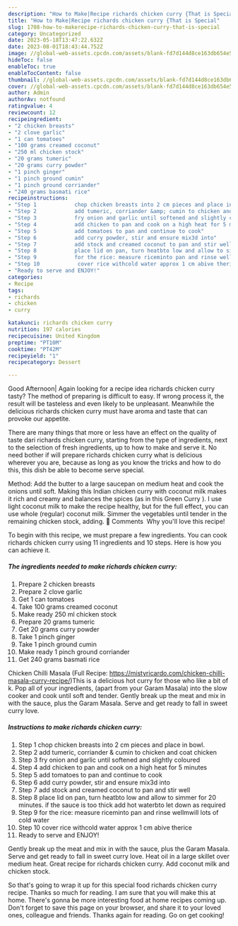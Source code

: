 ```yaml
---
description: "How to Make|Recipe richards chicken curry {That is Special"
title: "How to Make|Recipe richards chicken curry {That is Special"
slug: 1708-how-to-makerecipe-richards-chicken-curry-that-is-special
category: Uncategorized
date: 2023-05-18T13:47:22.632Z
date: 2023-08-01T18:43:44.752Z
image: //global-web-assets.cpcdn.com/assets/blank-fd7d144d8ce163db654e5a02c40b08a2775adb7897d16e4062681dc7e1b2800f.png
hideToc: false
enableToc: true
enableTocContent: false
thumbnail: //global-web-assets.cpcdn.com/assets/blank-fd7d144d8ce163db654e5a02c40b08a2775adb7897d16e4062681dc7e1b2800f.png
cover: //global-web-assets.cpcdn.com/assets/blank-fd7d144d8ce163db654e5a02c40b08a2775adb7897d16e4062681dc7e1b2800f.png
author: Admin
authorAv: notfound
ratingvalue: 4
reviewcount: 12
recipeingredient:
- "2 chicken breasts"
- "2 clove garlic"
- "1 can tomatoes"
- "100 grams creamed coconut"
- "250 ml chicken stock"
- "20 grams tumeric"
- "20 grams curry powder"
- "1 pinch ginger"
- "1 pinch ground cumin"
- "1 pinch ground corriander"
- "240 grams basmati rice"
recipeinstructions:
- "Step 1            chop chicken breasts into 2 cm pieces and place in bowl."
- "Step 2            add tumeric, corriander &amp; cumin to chicken and coat chicken"
- "Step 3            fry onion and garlic until softened and slightly coloured"
- "Step 4            add chicken to pan and cook on a high heat for 5 minutes"
- "Step 5            add tomatoes to pan and continue to cook"
- "Step 6            add curry powder, stir and ensure mix3d into"
- "Step 7            add stock and creamed coconut to pan and stir well"
- "Step 8            place lid on pan, turn heatbto low and allow to simmer for 20 minutes. if the sauce is too thick add hot waterbto let down as required"
- "Step 9            for the rice: measure riceminto pan and rinse wellmwill lots of cold water"
- "Step 10            cover rice withcold water approx 1 cm abive therice"
- "Ready to serve and ENJOY!"
categories:
- Recipe
tags:
- richards
- chicken
- curry

katakunci: richards chicken curry 
nutrition: 197 calories
recipecuisine: United Kingdom
preptime: "PT10M"
cooktime: "PT42M"
recipeyield: "1"
recipecategory: Dessert

---
```



Good Afternoon| Again looking for a recipe idea richards chicken curry tasty? The method of preparing is difficult to easy. If wrong process it, the result will be tasteless and even likely to be unpleasant. Meanwhile the delicious richards chicken curry must have aroma and taste that can provoke our appetite.






There are many things that more or less have an effect on the quality of taste dari richards chicken curry, starting from the type of ingredients, next to the selection of fresh ingredients, up to how to make and serve it. No need bother if will prepare richards chicken curry what is delicious wherever you are, because as long as you know the tricks and how to do this, this dish be able to become serve special.


Method: Add the butter to a large saucepan on medium heat and cook the onions until soft. Making this Indian chicken curry with coconut milk makes it rich and creamy and balances the spices (as in this Green Curry ). I use light coconut milk to make the recipe healthy, but for the full effect, you can use whole (regular) coconut milk. Simmer the vegetables until tender in the remaining chicken stock, adding. 💬 Comments ️ Why you&#39;ll love this recipe!


To begin with this recipe, we must prepare a few ingredients. You can cook richards chicken curry using 11 ingredients and 10 steps. Here is how you can achieve it.

<!--inarticleads1-->

##### The ingredients needed to make richards chicken curry:

1. Prepare 2 chicken breasts
1. Prepare 2 clove garlic
1. Get 1 can tomatoes
1. Take 100 grams creamed coconut
1. Make ready 250 ml chicken stock
1. Prepare 20 grams tumeric
1. Get 20 grams curry powder
1. Take 1 pinch ginger
1. Take 1 pinch ground cumin
1. Make ready 1 pinch ground corriander
1. Get 240 grams basmati rice


Chicken Chilli Masala (Full Recipe: https://mistyricardo.com/chicken-chilli-masala-curry-recipe/)This is a delicious hot curry for those who like a bit of k. Pop all of your ingredients, (apart from your Garam Masala) into the slow cooker and cook until soft and tender. Gently break up the meat and mix in with the sauce, plus the Garam Masala. Serve and get ready to fall in sweet curry love. 

<!--inarticleads2-->

##### Instructions to make richards chicken curry:

1. Step 1            chop chicken breasts into 2 cm pieces and place in bowl.
1. Step 2            add tumeric, corriander &amp; cumin to chicken and coat chicken
1. Step 3            fry onion and garlic until softened and slightly coloured
1. Step 4            add chicken to pan and cook on a high heat for 5 minutes
1. Step 5            add tomatoes to pan and continue to cook
1. Step 6            add curry powder, stir and ensure mix3d into
1. Step 7            add stock and creamed coconut to pan and stir well
1. Step 8            place lid on pan, turn heatbto low and allow to simmer for 20 minutes. if the sauce is too thick add hot waterbto let down as required
1. Step 9            for the rice: measure riceminto pan and rinse wellmwill lots of cold water
1. Step 10            cover rice withcold water approx 1 cm abive therice
1. Ready to serve and ENJOY!

Gently break up the meat and mix in with the sauce, plus the Garam Masala. Serve and get ready to fall in sweet curry love. Heat oil in a large skillet over medium heat. Great recipe for richards chicken curry. Add coconut milk and chicken stock. 

So that's going to wrap it up for this special food richards chicken curry recipe. Thanks so much for reading. I am sure that you will make this at home. There's gonna be more interesting food at home recipes coming up. Don't forget to save this page on your browser, and share it to your loved ones, colleague and friends. Thanks again for reading. Go on get cooking!
